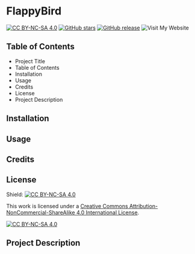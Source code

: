 # FlappyBird
[![CC BY-NC-SA 4.0][cc-by-nc-sa-shield]][cc-by-nc-sa]
[![GitHub stars](https://img.shields.io/github/stars/Jorin-Liesse/Flappy_Bird.svg?style=social)](https://github.com/Jorin-Liesse/Flappy_Bird/stargazers)
[![GitHub release](https://img.shields.io/github/release/Jorin-Liesse/Flappy_Bird.svg)](https://github.com/Jorin-Liesse/Flappy_Bird/releases)
![Visit My Website]([https://www.example.com](https://jorin-liesse.github.io/Flappy_Bird/))
## Table of Contents
- Project Title
- Table of Contents
- Installation
- Usage
- Credits
- License
- Project Description

## Installation

## Usage

## Credits

## License
Shield: [![CC BY-NC-SA 4.0][cc-by-nc-sa-shield]][cc-by-nc-sa]

This work is licensed under a
[Creative Commons Attribution-NonCommercial-ShareAlike 4.0 International License][cc-by-nc-sa].

[![CC BY-NC-SA 4.0][cc-by-nc-sa-image]][cc-by-nc-sa]

[cc-by-nc-sa]: http://creativecommons.org/licenses/by-nc-sa/4.0/
[cc-by-nc-sa-image]: https://licensebuttons.net/l/by-nc-sa/4.0/88x31.png
[cc-by-nc-sa-shield]: https://img.shields.io/badge/License-CC%20BY--NC--SA%204.0-lightgrey.svg

## Project Description
